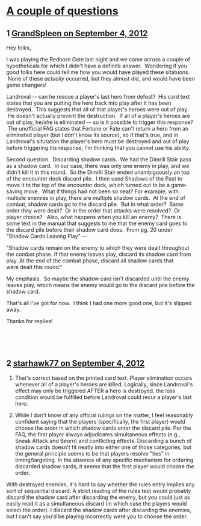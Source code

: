 # [A couple of questions](https://community.fantasyflightgames.com/topic/70413-a-couple-of-questions/)

## 1 [GrandSpleen on September 4, 2012](https://community.fantasyflightgames.com/topic/70413-a-couple-of-questions/?do=findComment&comment=687428)

Hey folks,

I was playing the Redhorn Gate last night and we came across a couple of hypotheticals for which I didn't have a definite answer.  Wondering if you good folks here could tell me how you would have played these sitatuons.  None of these *actually* occurred, but they almost did, and would have been game changers!

Landroval -- can he rescue a player's last hero from defeat?  His card text states that you are putting the hero back into play after it has been destroyed.  This suggests that all of that player's heroes were out of play.  He doesn't actually prevent the destruction.  If all of a player's heroes are out of play, he/she is eliminated -- so is it possible to trigger this response?  The unofficial FAQ states that Fortune or Fate can't return a hero from an eliminated player (but I don't know its source), so if that's true, and in Landroval's situtation the player's hero must be destroyed and out of play before triggering his response, I'm thinking that you cannot use his ability.

Second question.  Discarding shadow cards.  We had the Dimrill Stair pass as a shadow card.  In our case, there was only one enemy in play, and we didn't kill it in this round.  So the Dimrill Stair ended unambiguously on top of the encounter deck discard pile.  I then used Shadows of the Past to move it to the top of the encounter deck, which turned out to be a game-saving move.  What if things had not been so neat? For example, with multiple enemies in play, there are multiple shadow cards.  At the end of combat, shadow cards go to the discard pile.  But in what order?  Same order they were dealt?  Or in the order that attacks were resolved?  Or player choice?   Also, what happens when you kill an enemy?  There is some text in the manual that suggests to me that the enemy card goes to the discard pile before their shadow card does.  From pg. 20 under "Shadow Cards Leaving Play" --

"Shadow cards remain on the enemy to which they were dealt throughout the combat phase. If that enemy leaves play, discard its shadow card from play. At the end of the combat phase, discard all shadow cards that were dealt this round."

My emphasis.  So maybe the shadow card isn't discarded until the enemy leaves play, which means the enemy would go to the discard pile before the shadow card.

That's all I've got for now.  I think I had one more good one, but it's slipped away.

Thanks for replies!

 

 

## 2 [starhawk77 on September 4, 2012](https://community.fantasyflightgames.com/topic/70413-a-couple-of-questions/?do=findComment&comment=687786)

1. That's correct based on the printed card text. Player elimination occurs whenever all of a player's heroes are killed. Logically, since Landroval's effect may only be triggered AFTER a hero is destroyed, the loss condition would be fulfilled before Landroval could recur a player's last hero. 

2. While I don't know of any official rulings on the matter, I feel reasonably confident saying that the players (specifically, the first player) would choose the order in which shadow cards enter the discard pile. Per the FAQ, the first player always adjudicates simultaneous effects (e.g., Sneak Attack and Beorn) and conflicting effects. Discarding a bunch of shadow cards doesn't fit neatly into either one of those categories, but the general principle seems to be that players resolve "ties" in timing/targeting. In the absence of any specific mechanism for ordering discarded shadow cards, it seems that the first player would choose the order.

With destroyed enemies, it's hard to say whether the rules entry implies any sort of sequential discard. A strict reading of the rules text would probably discard the shadow card after discarding the enemy, but you could just as easily read it as a simultaneous discard (in which case the players would select the order). I discard the shadow cards after discarding the enemies, but I can't say you'd be playing incorrectly were you to choose the order.

